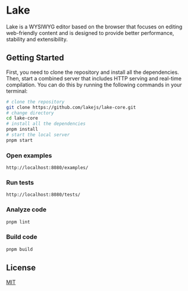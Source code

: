 # Lake

Lake is a WYSIWYG editor based on the browser that focuses on editing web-friendly content and is designed to provide better performance, stability and extensibility.

## Getting Started

First, you need to clone the repository and install all the dependencies. Then, start a combined server that includes HTTP serving and real-time compilation. You can do this by running the following commands in your terminal:

``` bash
# clone the repository
git clone https://github.com/lakejs/lake-core.git
# change directory
cd lake-core
# install all the dependencies
pnpm install
# start the local server
pnpm start
```

### Open examples

```text
http://localhost:8080/examples/
```

### Run tests

```text
http://localhost:8080/tests/
```

### Analyze code

```bash
pnpm lint
```

### Build code

```bash
pnpm build
```

## License

[MIT](https://github.com/lakejs/lake-core/blob/master/LICENSE)
